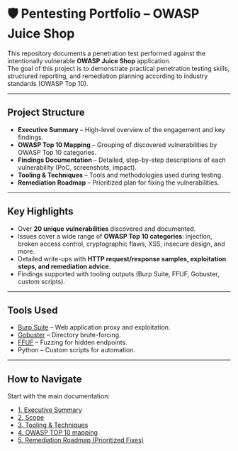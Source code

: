 # 🛡️ Pentesting Portfolio – OWASP Juice Shop

This repository documents a penetration test performed against the intentionally vulnerable **OWASP Juice Shop** application.  
The goal of this project is to demonstrate practical penetration testing skills, structured reporting, and remediation planning according to industry standards (OWASP Top 10).  

---

## Project Structure
- **Executive Summary** – High-level overview of the engagement and key findings.  
- **OWASP Top 10 Mapping** – Grouping of discovered vulnerabilities by OWASP Top 10 categories.  
- **Findings Documentation** – Detailed, step-by-step descriptions of each vulnerability (PoC, screenshots, impact).  
- **Tooling & Techniques** – Tools and methodologies used during testing.  
- **Remediation Roadmap** – Prioritized plan for fixing the vulnerabilities.  

---

## Key Highlights
- Over **20 unique vulnerabilities** discovered and documented.  
- Issues cover a wide range of **OWASP Top 10 categories**: injection, broken access control, cryptographic flaws, XSS, insecure design, and more.  
- Detailed write-ups with **HTTP request/response samples, exploitation steps, and remediation advice**.  
- Findings supported with tooling outputs (Burp Suite, FFUF, Gobuster, custom scripts).  

---

## Tools Used
- [Burp Suite](https://portswigger.net/burp) – Web application proxy and exploitation.  
- [Gobuster](https://github.com/OJ/gobuster) – Directory brute-forcing.  
- [FFUF](https://github.com/ffuf/ffuf) – Fuzzing for hidden endpoints.  
- Python – Custom scripts for automation.  

---

## How to Navigate
Start with the main documentation:  

- [1. Executive Summary](Documentaion/1.%20Executive%20Summary.md)  
- [2. Scope](Documentaion/2.%20Scope.md)
- [3. Tooling & Techniques](Documentaion/3.%20Tooling%20&%20Techniques.md)
- [4. OWASP TOP 10 mapping](Documentaion/4.%20OWASP%20TOP%2010%20mapping.md)
- [5. Remediation Roadmap (Prioritized Fixes)](Documentaion/5.%20Remediation%20Roadmap%20(Prioritized%20Fixes).md)
